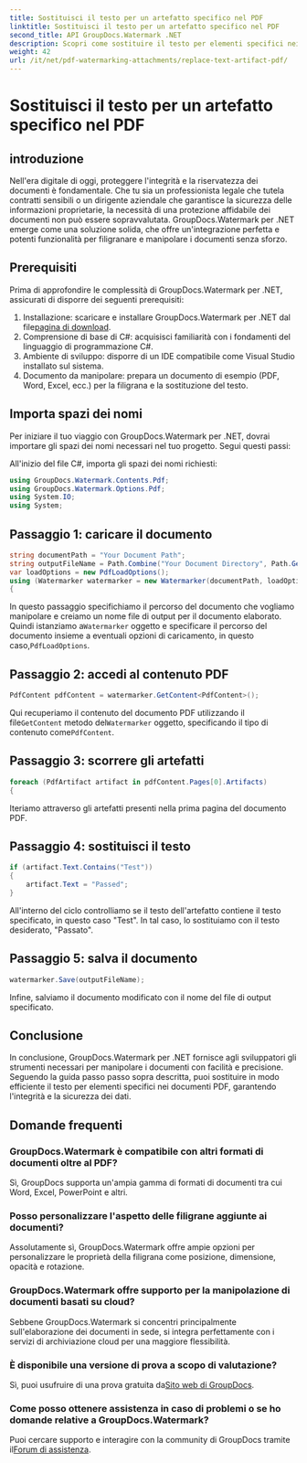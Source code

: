 ```yaml
---
title: Sostituisci il testo per un artefatto specifico nel PDF
linktitle: Sostituisci il testo per un artefatto specifico nel PDF
second_title: API GroupDocs.Watermark .NET
description: Scopri come sostituire il testo per elementi specifici nei documenti PDF utilizzando GroupDocs.Watermark per .NET. Migliora facilmente la sicurezza e l'integrità dei documenti.
weight: 42
url: /it/net/pdf-watermarking-attachments/replace-text-artifact-pdf/
---
```


# Sostituisci il testo per un artefatto specifico nel PDF

## introduzione
Nell'era digitale di oggi, proteggere l'integrità e la riservatezza dei documenti è fondamentale. Che tu sia un professionista legale che tutela contratti sensibili o un dirigente aziendale che garantisce la sicurezza delle informazioni proprietarie, la necessità di una protezione affidabile dei documenti non può essere sopravvalutata. GroupDocs.Watermark per .NET emerge come una soluzione solida, che offre un'integrazione perfetta e potenti funzionalità per filigranare e manipolare i documenti senza sforzo.
## Prerequisiti
Prima di approfondire le complessità di GroupDocs.Watermark per .NET, assicurati di disporre dei seguenti prerequisiti:
1. Installazione: scaricare e installare GroupDocs.Watermark per .NET dal file[pagina di download](https://releases.groupdocs.com/Watermark/net/).
2. Comprensione di base di C#: acquisisci familiarità con i fondamenti del linguaggio di programmazione C#.
3. Ambiente di sviluppo: disporre di un IDE compatibile come Visual Studio installato sul sistema.
4. Documento da manipolare: prepara un documento di esempio (PDF, Word, Excel, ecc.) per la filigrana e la sostituzione del testo.

## Importa spazi dei nomi
Per iniziare il tuo viaggio con GroupDocs.Watermark per .NET, dovrai importare gli spazi dei nomi necessari nel tuo progetto. Segui questi passi:

All'inizio del file C#, importa gli spazi dei nomi richiesti:
```csharp
using GroupDocs.Watermark.Contents.Pdf;
using GroupDocs.Watermark.Options.Pdf;
using System.IO;
using System;
```
## Passaggio 1: caricare il documento
```csharp
string documentPath = "Your Document Path";
string outputFileName = Path.Combine("Your Document Directory", Path.GetFileName(documentPath));
var loadOptions = new PdfLoadOptions();
using (Watermarker watermarker = new Watermarker(documentPath, loadOptions))
{
```
 In questo passaggio specifichiamo il percorso del documento che vogliamo manipolare e creiamo un nome file di output per il documento elaborato. Quindi istanziamo a`Watermarker` oggetto e specificare il percorso del documento insieme a eventuali opzioni di caricamento, in questo caso,`PdfLoadOptions`.
## Passaggio 2: accedi al contenuto PDF
```csharp
PdfContent pdfContent = watermarker.GetContent<PdfContent>();
```
 Qui recuperiamo il contenuto del documento PDF utilizzando il file`GetContent` metodo del`Watermarker` oggetto, specificando il tipo di contenuto come`PdfContent`.
## Passaggio 3: scorrere gli artefatti
```csharp
foreach (PdfArtifact artifact in pdfContent.Pages[0].Artifacts)
{
```
Iteriamo attraverso gli artefatti presenti nella prima pagina del documento PDF.
## Passaggio 4: sostituisci il testo
```csharp
if (artifact.Text.Contains("Test"))
{
    artifact.Text = "Passed";
}
```
All'interno del ciclo controlliamo se il testo dell'artefatto contiene il testo specificato, in questo caso "Test". In tal caso, lo sostituiamo con il testo desiderato, "Passato".
## Passaggio 5: salva il documento
```csharp
watermarker.Save(outputFileName);
```
Infine, salviamo il documento modificato con il nome del file di output specificato.

## Conclusione
In conclusione, GroupDocs.Watermark per .NET fornisce agli sviluppatori gli strumenti necessari per manipolare i documenti con facilità e precisione. Seguendo la guida passo passo sopra descritta, puoi sostituire in modo efficiente il testo per elementi specifici nei documenti PDF, garantendo l'integrità e la sicurezza dei dati.
## Domande frequenti
### GroupDocs.Watermark è compatibile con altri formati di documenti oltre al PDF?
Sì, GroupDocs supporta un'ampia gamma di formati di documenti tra cui Word, Excel, PowerPoint e altri.
### Posso personalizzare l'aspetto delle filigrane aggiunte ai documenti?
Assolutamente sì, GroupDocs.Watermark offre ampie opzioni per personalizzare le proprietà della filigrana come posizione, dimensione, opacità e rotazione.
### GroupDocs.Watermark offre supporto per la manipolazione di documenti basati su cloud?
Sebbene GroupDocs.Watermark si concentri principalmente sull'elaborazione dei documenti in sede, si integra perfettamente con i servizi di archiviazione cloud per una maggiore flessibilità.
### È disponibile una versione di prova a scopo di valutazione?
 Sì, puoi usufruire di una prova gratuita da[Sito web di GroupDocs](https://releases.groupdocs.com/).
### Come posso ottenere assistenza in caso di problemi o se ho domande relative a GroupDocs.Watermark?
 Puoi cercare supporto e interagire con la community di GroupDocs tramite il[Forum di assistenza](https://forum.groupdocs.com/c/watermark/19).